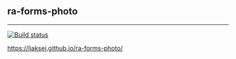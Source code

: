 ## ra-forms-photo

---

[![Build status](https://ci.appveyor.com/api/projects/status/40psej1nscb0cqfm?svg=true)](https://ci.appveyor.com/project/Liaksej/ra-forms-hex2rgb)


https://liaksej.github.io/ra-forms-photo/